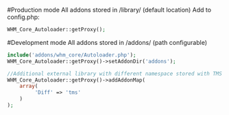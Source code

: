 #Production mode
All addons stored in /library/ (default location)
Add to config.php:

~~~php
WHM_Core_Autoloader::getProxy();
~~~

#Development mode
All addons stored in /addons/ (path configurable)

~~~php
include('addons/whm_core/Autoloader.php');
WHM_Core_Autoloader::getProxy()->setAddonDir('addons');

//Additional external library with different namespace stored with TMS addon
WHM_Core_Autoloader::getProxy()->addAddonMap(
	array(
	     'Diff' => 'tms'
	)
);
~~~
